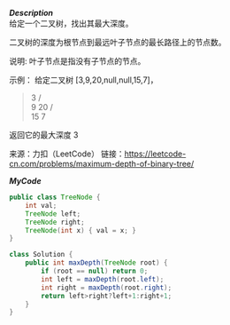 ***Description***<br>
给定一个二叉树，找出其最大深度。

二叉树的深度为根节点到最远叶子节点的最长路径上的节点数。

说明: 叶子节点是指没有子节点的节点。

示例：
给定二叉树 [3,9,20,null,null,15,7]，

>    3
>   / \
>  9  20
>    /  \
>   15   7

返回它的最大深度 3 

来源：力扣（LeetCode）
链接：https://leetcode-cn.com/problems/maximum-depth-of-binary-tree/

***MyCode***<br>
```java
public class TreeNode {
    int val;
    TreeNode left;
    TreeNode right;
    TreeNode(int x) { val = x; }
}

class Solution {
    public int maxDepth(TreeNode root) {
        if (root == null) return 0;
        int left = maxDepth(root.left);
        int right = maxDepth(root.right);
        return left>right?left+1:right+1;
    }
}